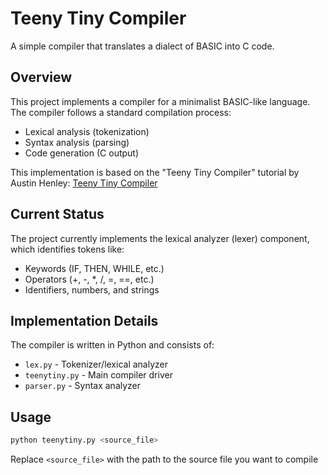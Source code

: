# Teeny Tiny Compiler

A simple compiler that translates a dialect of BASIC into C code.

## Overview

This project implements a compiler for a minimalist BASIC-like language. The compiler follows a standard compilation process:

- Lexical analysis (tokenization)
- Syntax analysis (parsing)
- Code generation (C output)

This implementation is based on the "Teeny Tiny Compiler" tutorial by Austin Henley:
[Teeny Tiny Compiler](https://austinhenley.com/blog/teenytinycompiler1.html)

## Current Status

The project currently implements the lexical analyzer (lexer) component, which identifies tokens like:

- Keywords (IF, THEN, WHILE, etc.)
- Operators (+, -, *, /, =, ==, etc.)
- Identifiers, numbers, and strings

## Implementation Details

The compiler is written in Python and consists of:

- `lex.py` - Tokenizer/lexical analyzer
- `teenytiny.py` - Main compiler driver
- `parser.py` - Syntax analyzer

## Usage

```python
python teenytiny.py <source_file>
```

Replace `<source_file>` with the path to the source file you want to compile
